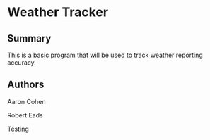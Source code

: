 # Weather Tracker

## Summary

This is a basic program that will be used to track weather reporting accuracy.

## Authors

Aaron Cohen

Robert Eads
 
Testing

